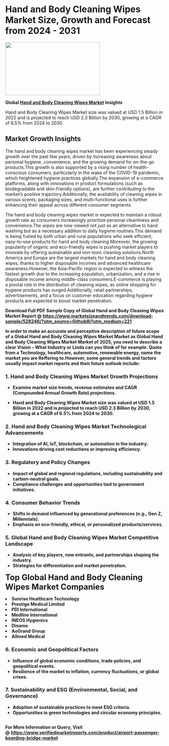 <H1>Hand and Body Cleaning Wipes Market Size, Growth and Forecast from 2024 - 2031</H1><img class="aligncenter size-medium wp-image-584254" src="https://thirdeyenews.in/wp-content/uploads/2024/09/Global-Market-Research-300x168.jpeg" alt="" width="300" height="168" /><p><strong>Global&nbsp;<a href="https://www.marketsizeandtrends.com/download-sample/528248/?utm_source=Github8j?utm_medium=221">Hand and Body Cleaning Wipes Market</a> Insights</strong></p><p>Hand and Body Cleaning Wipes Market size was valued at USD 1.5 Billion in 2022 and is projected to reach USD 2.3 Billion by 2030, growing at a CAGR of 6.5% from 2024 to 2030.</p><p><h2>Market Growth Insights</h2> <p>The hand and body cleaning wipes market has been experiencing steady growth over the past few years, driven by increasing awareness about personal hygiene, convenience, and the growing demand for on-the-go products.This growth is also supported by a rising number of health-conscious consumers, particularly in the wake of the COVID-19 pandemic, which heightened hygiene practices globally.The expansion of e-commerce platforms, along with innovations in product formulations (such as biodegradable and skin-friendly options), are further contributing to the market’s positive trajectory.Additionally, the availability of cleaning wipes in various scents, packaging sizes, and multi-functional uses is further enhancing their appeal across different consumer segments.</p> <p>The hand and body cleaning wipes market is expected to maintain a robust growth rate as consumers increasingly prioritize personal cleanliness and convenience.The wipes are now viewed not just as an alternative to hand washing but as a necessary addition to daily hygiene routines.This demand is being fueled by both urban and rural populations who seek efficient, easy-to-use products for hand and body cleaning.Moreover, the growing popularity of organic and eco-friendly wipes is pushing market players to innovate by offering sustainable and non-toxic cleaning solutions.North America and Europe are the largest markets for hand and body cleaning wipes, thanks to higher disposable incomes and advanced healthcare awareness.However, the Asia-Pacific region is expected to witness the fastest growth due to the increasing population, urbanization, and a rise in disposable income among middle-class consumers.E-commerce is playing a pivotal role in the distribution of cleaning wipes, as online shopping for hygiene products has surged.Additionally, retail partnerships, advertisements, and a focus on customer education regarding hygiene products are expected to boost market penetration.<strong></p><p><span class=""><strong>Download Full PDF Sample Copy of Global Hand and Body Cleaning Wipes Market Report</strong> @ <a href="https://www.marketsizeandtrends.com/download-sample/528248/?utm_source=Github8j?utm_medium=221" target="_blank">https://www.marketsizeandtrends.com/download-sample/528248/?utm_source=Github8j?utm_medium=221</a></span></p><p>In order to make an accurate and perceptive description of future scope of a Global&nbsp;Hand and Body Cleaning Wipes Market Market as Global&nbsp;Hand and Body Cleaning Wipes Market Market of 2025, you need to describe a clear Vision &ndash; What Industry or Linda can you think of for example: Quote from a Technology, healthcare, automotive, renewable energy, name the market you are Reffering to.However, some general trends and factors usually impact market reports and their future outlook include:</p><h3>1.&nbsp;<strong>Hand and Body Cleaning Wipes Market Growth Projections</strong></h3><ul><li>Examine market size trends, revenue estimates and CAGR (Compounded Annual Growth Rate) projections.</li><li><p>Hand and Body Cleaning Wipes Market size was valued at USD 1.5 Billion in 2022 and is projected to reach USD 2.3 Billion by 2030, growing at a CAGR of 6.5% from 2024 to 2030.</p></li></ul><h3>2.&nbsp;<strong>Hand and Body Cleaning Wipes Market Technological Advancements</strong></h3><ul><li>Integration of AI, IoT, blockchain, or automation in the industry.</li><li>Innovations driving cost reductions or improving efficiency.</li></ul><h3>3.&nbsp;<strong>Regulatory and Policy Changes</strong></h3><ul><li>Impact of global and regional regulations, including sustainability and carbon-neutral goals.</li><li>Compliance challenges and opportunities tied to government initiatives.</li></ul><h3>4.&nbsp;<strong>Consumer Behavior Trends</strong></h3><ul><li>Shifts in demand influenced by generational preferences (e.g., Gen Z, Millennials).</li><li>Emphasis on eco-friendly, ethical, or personalized products/services.</li></ul><h3>5.&nbsp;<strong>Global Hand and Body Cleaning Wipes Market Competitive Landscape</strong></h3><ul><li>Analysis of key players, new entrants, and partnerships shaping the industry.</li><li>Strategies for differentiation and market penetration.</li></ul><p data-pm-slice="1 1 []"><span style="color: inherit; font-family: inherit; font-size: 25px;">Top Global Hand and Body Cleaning Wipes Market Companies</span></p><div class="" data-test-id=""><p><li>Sunrise Healthcare Technology</li><li> Prestige Medical Limited</li><li> PDI International</li><li> Medline International</li><li> INEOS Hygienics</li><li> Dinamo</li><li> AoGrand Group</li><li> Allmed Medical</li></p></div><h3>6.&nbsp;<strong>Economic and Geopolitical Factors</strong></h3><ul><li>Influence of global economic conditions, trade policies, and geopolitical events.</li><li>Resilience of the market to inflation, currency fluctuations, or global crises.</li></ul><h3>7.&nbsp;<strong>Sustainability and ESG (Environmental, Social, and Governance)</strong></h3><ul><li>Adoption of sustainable practices to meet ESG criteria.</li><li>Opportunities in green technologies and circular economy principles.</li></ul><h2><strong style="font-size: 14px;">For More Information or Query, Visit @&nbsp;</strong><a style="background-color: #ffffff; font-size: 14px;" href="https://www.marketsizeandtrends.com/report/hand-and-body-cleaning-wipes-market/" target="_blank">https://www.verifiedmarketreports.com/product/airport-passenger-boarding-bridge-market</a></h2>